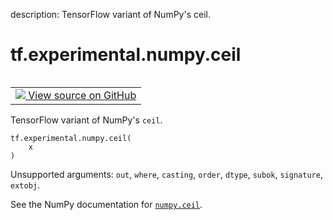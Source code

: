 description: TensorFlow variant of NumPy's ceil.

<div itemscope itemtype="http://developers.google.com/ReferenceObject">
<meta itemprop="name" content="tf.experimental.numpy.ceil" />
<meta itemprop="path" content="Stable" />
</div>

# tf.experimental.numpy.ceil

<!-- Insert buttons and diff -->

<table class="tfo-notebook-buttons tfo-api nocontent" align="left">
<td>
  <a target="_blank" href="https://github.com/tensorflow/tensorflow/blob/r2.4/tensorflow/python/ops/numpy_ops/np_math_ops.py#L633-L635">
    <img src="https://www.tensorflow.org/images/GitHub-Mark-32px.png" />
    View source on GitHub
  </a>
</td>
</table>



TensorFlow variant of NumPy's `ceil`.

<pre class="devsite-click-to-copy prettyprint lang-py tfo-signature-link">
<code>tf.experimental.numpy.ceil(
    x
)
</code></pre>



<!-- Placeholder for "Used in" -->

Unsupported arguments: `out`, `where`, `casting`, `order`, `dtype`, `subok`, `signature`, `extobj`.

See the NumPy documentation for [`numpy.ceil`](https://numpy.org/doc/1.16/reference/generated/numpy.ceil.html).